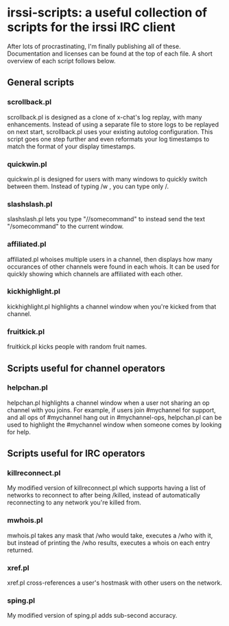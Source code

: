 # irssi-scripts: a useful collection of scripts for the irssi IRC client

After lots of procrastinating, I'm finally publishing all of these.  Documentation and licenses can be found at the top of each file.  A short overview of each script follows below.

## General scripts

### scrollback.pl

scrollback.pl is designed as a clone of x-chat's log replay, with many enhancements.  Instead of using a separate file to store logs to be replayed on next start, scrollback.pl uses your existing autolog configuration.  This script goes one step further and even reformats your log timestamps to match the format of your display timestamps.

### quickwin.pl

quickwin.pl is designed for users with many windows to quickly switch between them.  Instead of typing /w <number>, you can type only /<number>.

### slashslash.pl

slashslash.pl lets you type "//somecommand" to instead send the text "/somecommand" to the current window.

### affiliated.pl

affiliated.pl whoises multiple users in a channel, then displays how many occurances of other channels were found in each whois.  It can be used for quickly showing which channels are affiliated with each other.

### kickhighlight.pl

kickhighlight.pl highlights a channel window when you're kicked from that channel.

### fruitkick.pl

fruitkick.pl kicks people with random fruit names.

## Scripts useful for channel operators

### helpchan.pl

helpchan.pl highlights a channel window when a user not sharing an op channel with you joins.  For example, if users join #mychannel for support, and all ops of #mychannel hang out in #mychannel-ops, helpchan.pl can be used to highlight the #mychannel window when someone comes by looking for help.

## Scripts useful for IRC operators

### killreconnect.pl

My modified version of killreconnect.pl which supports having a list of networks to reconnect to after being /killed, instead of automatically reconnecting to any network you're killed from.

### mwhois.pl

mwhois.pl takes any mask that /who would take, executes a /who with it, but instead of printing the /who results, executes a whois on each entry returned.

### xref.pl

xref.pl cross-references a user's hostmask with other users on the network.

### sping.pl

My modified version of sping.pl adds sub-second accuracy.
